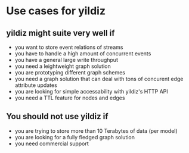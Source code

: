 # Use cases for yildiz

## yildiz might suite very well if

* you want to store event relations of streams
* you have to handle a high amount of concurrent events
* you have a general large write throughput
* you need a leightweight graph solution
* you are prototyping different graph schemes
* you need a graph solution that can deal with tons of concurent edge attribute updates
* you are looking for simple accessability with yildiz's HTTP API
* you need a TTL feature for nodes and edges

## You should not use yildiz if

* you are trying to store more than 10 Terabytes of data (per model)
* you are looking for a fully fledged graph solution
* you need commercial support